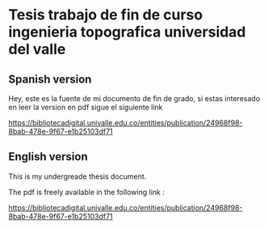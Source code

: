 
# Tesis trabajo de fin de curso ingenieria topografica universidad del valle

## Spanish version

Hey, este es la fuente de mi documento de fin de grado, si estas interesado en leer la version en pdf sigue el siguiente link

https://bibliotecadigital.univalle.edu.co/entities/publication/24968f98-8bab-478e-9f67-e1b25103df71


## English version 

This is my undergreade thesis document.

The pdf is freely available in the following link :

https://bibliotecadigital.univalle.edu.co/entities/publication/24968f98-8bab-478e-9f67-e1b25103df71
